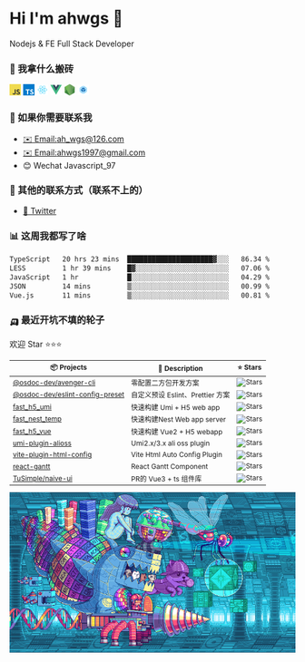 # Hi I'm ahwgs 👋

Nodejs & FE Full Stack Developer

### 📝 我拿什么搬砖

<code><img height="20" src="https://raw.githubusercontent.com/github/explore/80688e429a7d4ef2fca1e82350fe8e3517d3494d/topics/javascript/javascript.png"></code>
<code><img height="20" src="https://raw.githubusercontent.com/github/explore/80688e429a7d4ef2fca1e82350fe8e3517d3494d/topics/typescript/typescript.png"></code>
<code><img height="20" src="https://raw.githubusercontent.com/github/explore/80688e429a7d4ef2fca1e82350fe8e3517d3494d/topics/react/react.png"></code>
<code><img height="20" src="https://raw.githubusercontent.com/github/explore/80688e429a7d4ef2fca1e82350fe8e3517d3494d/topics/vue/vue.png"></code>
<code><img height="20" src="https://raw.githubusercontent.com/github/explore/80688e429a7d4ef2fca1e82350fe8e3517d3494d/topics/nodejs/nodejs.png"></code>
<code><img height="20" src="https://raw.githubusercontent.com/github/explore/80688e429a7d4ef2fca1e82350fe8e3517d3494d/topics/webpack/webpack.png"></code>

### 📮 如果你需要联系我

- [✉️ Email:ah_wgs@126.com](mailto:ah_wgs@126.com)
- [✉️ Email:ahwgs1997@gmail.com](mailto:ahwgs1997@gmail.com)
- 😊 Wechat Javascript_97

### 🤪 其他的联系方式（联系不上的）

- [📌 Twitter](https://twitter.com/ahwgs97)


### 📊 这周我都写了啥

<!--START_SECTION:waka-->
```text
TypeScript   20 hrs 23 mins  █████████████████████▓░░░   86.34 % 
LESS         1 hr 39 mins    █▓░░░░░░░░░░░░░░░░░░░░░░░   07.06 % 
JavaScript   1 hr            █░░░░░░░░░░░░░░░░░░░░░░░░   04.29 % 
JSON         14 mins         ▒░░░░░░░░░░░░░░░░░░░░░░░░   00.99 % 
Vue.js       11 mins         ▒░░░░░░░░░░░░░░░░░░░░░░░░   00.81 % 
```
<!--END_SECTION:waka-->

### 🛺 最近开坑不填的轮子

欢迎 Star ⭐⭐⭐

<table style="font-size: 12px">
  <thead align="center">
    <tr>
      <th>📦 Projects</th>
      <th>📃 Description</th>
      <th>⭐ Stars</th>
    </tr>
  </thead>

  <tbody>
     <tr>
      <td><a href="https://github.com/osdoc-dev/avenger">@osdoc-dev/avenger-cli</a></td>
      <td>零配置二方包开发方案</td>
      <td><img alt="Stars" src="https://img.shields.io/github/stars/osdoc-dev/avenger?style=plastic&labelColor=373f51&color=e07a5f" /></td>
    </tr>
    <tr>
      <td><a href="https://github.com/osdoc-dev/eslint-config-preset">@osdoc-dev/eslint-config-preset</a></td>
      <td>自定义预设 Eslint、Prettier 方案</td>
      <td><img alt="Stars" src="https://img.shields.io/github/stars/osdoc-dev/eslint-config-preset?style=plastic&labelColor=373f51&color=e07a5f" /></td>
    </tr>
    <tr>
      <td><a href="https://github.com/ahwgs/fast_h5_umi">fast_h5_umi</a></td>
      <td>快速构建 Umi + H5 web app</td>
      <td><img alt="Stars" src="https://img.shields.io/github/stars/ahwgs/fast_h5_umi?style=plastic&labelColor=373f51&color=e07a5f" /></td>
    </tr>
    <tr>
      <td><a href="https://github.com/ahwgs/fast_nest_temp">fast_nest_temp</a></td>
      <td>快速构建Nest Web app server</td>
      <td><img alt="Stars" src="https://img.shields.io/github/stars/ahwgs/fast_nest_temp?style=plastic&labelColor=373f51&color=e07a5f" /></td>
    </tr>
    <tr>
      <td><a href="https://github.com/ahwgs/fast_h5_vue">fast_h5_vue</a></td>
      <td>快速构建 Vue2 + H5 webapp</td>
      <td><img alt="Stars" src="https://img.shields.io/github/stars/ahwgs/fast_h5_vue?style=plastic&labelColor=373f51&color=e07a5f" /></td>
    </tr>
     <tr>
      <td><a href="https://github.com/ahwgs/umi-plugin-alioss">umi-plugin-alioss</a></td>
      <td>Umi2.x/3.x ali oss plugin</td>
      <td><img alt="Stars" src="https://img.shields.io/github/stars/ahwgs/umi-plugin-alioss?style=plastic&labelColor=373f51&color=e07a5f" /></td>
    </tr>
    <tr>
      <td><a href="https://github.com/ahwgs/vite-plugin-html-config">vite-plugin-html-config</a></td>
      <td>Vite Html Auto Config Plugin</td>
      <td><img alt="Stars" src="https://img.shields.io/github/stars/ahwgs/vite-plugin-html-config?style=plastic&labelColor=373f51&color=e07a5f" /></td>
    </tr>
     <tr>
      <td><a href="https://github.com/ahwgs/react-gantt">react-gantt</a></td>
      <td>React Gantt Component</td>
      <td><img alt="Stars" src="https://img.shields.io/github/stars/ahwgs/react-gantt?style=plastic&labelColor=373f51&color=e07a5f" /></td>
    </tr>
    <tr>
      <td><a href="https://github.com/TuSimple/naive-ui">TuSimple/naive-ui</a></td>
      <td>PR的 Vue3 + ts 组件库</td>
      <td><img alt="Stars" src="https://img.shields.io/github/stars/TuSimple/naive-ui?style=plastic&labelColor=373f51&color=e07a5f" /></td>
    </tr>
  </tbody>
</table>

<img src="https://raw.githubusercontent.com/ahwgs/ahwgs/master/expedition.gif"/>
